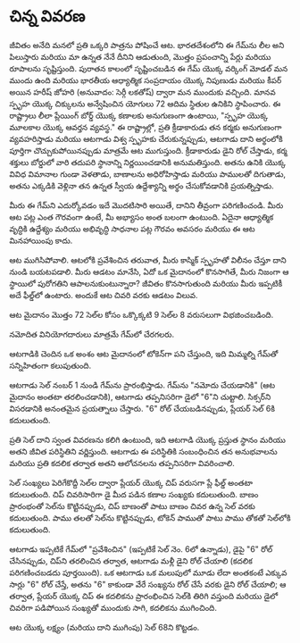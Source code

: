 # చిన్న వివరణ

జీవితం అనేది మనలో ప్రతి ఒక్కరి పాత్రను పోషించే ఆట. భారతదేశంలోని ఈ గేమ్‌ను లీల అని పిలుస్తారు మరియు మా ఉన్నత నేనే దీనిని ఆడుతుంది, మొత్తం ప్రపంచాన్ని పేర్లు మరియు రూపాలను సృష్టిస్తుంది. పురాతన కాలంలో సృష్టించబడిన ఈ గేమ్ యొక్క వర్కింగ్ మోడల్ మన ముందు ఉంది మరియు భారతీయ ఆధ్యాత్మిక సంప్రదాయం యొక్క నిపుణుడు మరియు కీపర్ అయిన హరీష్ జోహరి (అనువాదం: సెర్గీ లకతోష్) ద్వారా మన ముందుకు వచ్చింది. మానవ స్పృహ యొక్క చిక్కులను అన్వేషించిన యోగులు 72 ఆదిమ స్థితుల ఉనికిని స్థాపించారు. ఈ రాష్ట్రాలు లీలా ప్లేయింగ్ బోర్డ్ యొక్క కణాలకు అనుగుణంగా ఉంటాయి, "స్పృహ యొక్క మూలకాల యొక్క ఆవర్తన వ్యవస్థ." ఈ రాష్ట్రాల్లో, ప్రతి క్రీడాకారుడు తన కర్మకు అనుగుణంగా వ్యవహరిస్తాడు మరియు ఆటగాడు విశ్వ స్పృహకు చేరుకున్నప్పుడు, ఆటగాడు దాని అర్థంలోకి పూర్తిగా చొచ్చుకుపోయినప్పుడు మాత్రమే ఆట ముగుస్తుంది. క్రీడాకారుడు డైని రోల్ చేస్తాడు, కర్మ శక్తులు బోర్డులో వారి తదుపరి స్థానాన్ని నిర్ణయించడానికి అనుమతిస్తుంది. అతను ఉనికి యొక్క వివిధ విమానాల గుండా వెళతాడు, బాణాలను అధిరోహిస్తాడు మరియు పాములతో దిగుతాడు, అతను ఎక్కడికి వెళ్లినా తన ఉన్నత స్వీయ ఉద్దేశ్యాన్ని అర్థం చేసుకోవడానికి ప్రయత్నిస్తాడు.

మీరు ఈ గేమ్‌ని ఎదుర్కోవడం ఇదే మొదటిసారి అయితే, దానిని తీవ్రంగా పరిగణించండి. మీరు ఆట పట్ల ఎంత గౌరవంగా ఉంటే, మీ అభ్యాసం అంత బలంగా ఉంటుంది. ఏదైనా ఆధ్యాత్మిక వృద్ధికి ఉద్దేశ్యం మరియు అభివృద్ధి సాధనాల పట్ల గౌరవం అవసరం మరియు ఈ ఆట మినహాయింపు కాదు.

ఆట ముగిసిపోవాలి. ఆటలోకి ప్రవేశించిన తరువాత, మీరు కాస్మిక్ స్పృహతో విలీనం చేస్తూ దాని నుండి బయటపడాలి. మీరు ఆడటం మానేసి, ఏదో ఒక మైదానంలో కొనసాగితే, మీరు నిజంగా ఆ స్థాయిలో పురోగతిని ఆపాలనుకుంటున్నారా? జీవితం కొనసాగుతుంది మరియు మీరు ఇప్పటికీ అదే ఫీల్డ్‌లో ఉంటారు. అందుకే ఆట చివరి వరకు ఆడటం విలువ.

ఆట మైదానం మొత్తం 72 సెల్‌ల కోసం ఒక్కొక్కటి 9 సెల్‌ల 8 వరుసలుగా విభజించబడింది.

నమోదిత వినియోగదారులు మాత్రమే గేమ్‌లో చేరగలరు.

ఆటగాడికి చెందిన ఒక అంశం ఆట మైదానంలో టోకెన్‌గా పని చేస్తుంది, ఇది మిమ్మల్ని గేమ్‌తో సన్నిహితంగా కలుపుతుంది.

ఆటగాడు సెల్ నంబర్ 1 నుండి గేమ్‌ను ప్రారంభిస్తాడు. గేమ్‌ను "నమోదు చేయడానికి" (ఆట మైదానం అంతటా తరలించడానికి), ఆటగాడు తప్పనిసరిగా డైలో "6"ని చుట్టాలి. సిక్సర్‌ని విసరడానికి అనంతమైన ప్రయత్నాలు చేస్తారు. "6" రోల్ చేయబడినప్పుడు, ప్లేయర్ సెల్ 6కి కదులుతుంది.

ప్రతి సెల్ దాని స్వంత వివరణను కలిగి ఉంటుంది, ఇది ఆటగాడి యొక్క ప్రస్తుత స్థానం మరియు అతని జీవిత పరిస్థితిని వర్ణిస్తుంది. ఆటగాడు ఈ పరిస్థితికి సంబంధించిన తన అనుభవాలను మరియు ప్రతి కదలిక తర్వాత అతని ఆలోచనలను తప్పనిసరిగా వివరించాలి.

సెల్ సంఖ్యలు పెరిగేకొద్దీ సెల్‌ల ద్వారా ప్లేయర్ యొక్క చిప్ వరుసగా ప్లే ఫీల్డ్ అంతటా కదులుతుంది. చిప్ చివరిసారిగా డై మీద పడిన కణాల సంఖ్యకు కదులుతుంది. బాణం ప్రారంభంతో సెల్‌ను కొట్టినప్పుడు, చిప్ బాణంతో పాటు బాణం చివర ఉన్న సెల్ వరకు కదులుతుంది. పాము తలతో సెల్‌ను కొట్టినప్పుడు, టోకెన్ పాముతో పాటు పాము తోకతో సెల్‌లోకి కదులుతుంది.

ఆటగాడు ఇప్పటికే గేమ్‌లో "ప్రవేశించిన" (ఇప్పటికే సెల్ నెం. 6లో ఉన్నాడు), డైపై "6" రోల్ చేసినప్పుడు, చిప్‌ని తరలించిన తర్వాత, ఆటగాడు మళ్లీ డైని రోల్ చేయాలి (కదలిక పరిగణించబడదు పూర్తయింది). ఒక ఆటగాడు ఒక మలుపులో మూడు లేదా అంతకంటే ఎక్కువ సార్లు "6" రోల్ చేస్తే, అతను "6" కాకుండా వేరే సంఖ్యను రోల్ చేసే వరకు డైని రోల్ చేయాలి; ఆ తర్వాత, ప్లేయర్ యొక్క చిప్ ఈ కదలికను ప్రారంభించిన సెల్‌కి తిరిగి వస్తుంది మరియు డైలో చివరిగా పడిపోయిన సంఖ్యతో ముందుకు సాగి, కదలికను ముగించింది.

ఆట యొక్క లక్ష్యం (మరియు దాని ముగింపు) సెల్ 68ని కొట్టడం.
